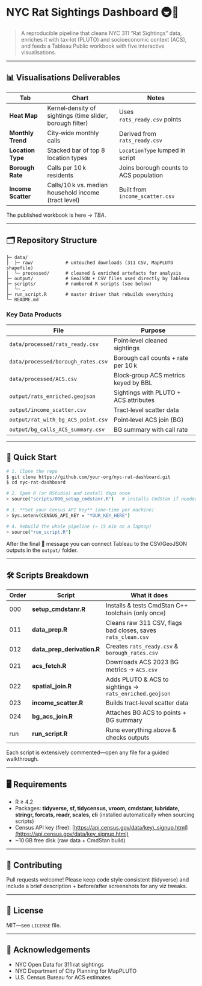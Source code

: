 # NYC Rat Sightings Dashboard 🚇🐀

> A reproducible pipeline that cleans NYC 311 “Rat Sightings” data, enriches it with tax‑lot (PLUTO) and socioeconomic context (ACS), and feeds a Tableau Public workbook with five interactive visualisations.

---

## 📊 Visualisations Deliverables

| Tab                | Chart                                                     | Notes                                  |
| ------------------ | --------------------------------------------------------- | -------------------------------------- |
| **Heat Map**       | Kernel‑density of sightings (time slider, borough filter) | Uses `rats_ready.csv` points           |
| **Monthly Trend**  | City‑wide monthly calls                                   | Derived from `rats_ready.csv`          |
| **Location Type**  | Stacked bar of top 8 location types                       | `LocationType` lumped in script        |
| **Borough Rate**   | Calls per 10 k residents                                  | Joins borough counts to ACS population |
| **Income Scatter** | Calls/10 k vs. median household income (tract level)      | Built from `income_scatter.csv`        |

The published workbook is here → *TBA*.

---

## 🗂️ Repository Structure

```
├─ data/
│  ├─ raw/            # untouched downloads (311 CSV, MapPLUTO shapefile)
│  └─ processed/      # cleaned & enriched artefacts for analysis
├─ output/            # GeoJSON + CSV files used directly by Tableau
├─ scripts/           # numbered R scripts (see below)
│  └─ …
├─ run_script.R       # master driver that rebuilds everything
└─ README.md
```

### Key Data Products

| File                               | Purpose                               |
| ---------------------------------- | ------------------------------------- |
| `data/processed/rats_ready.csv`    | Point‑level cleaned sightings         |
| `data/processed/borough_rates.csv` | Borough call counts + rate per 10 k   |
| `data/processed/ACS.csv`           | Block‑group ACS metrics keyed by BBL  |
| `output/rats_enriched.geojson`     | Sightings with PLUTO + ACS attributes |
| `output/income_scatter.csv`        | Tract‑level scatter data              |
| `output/rat_with_bg_ACS_point.csv` | Point‑level ACS join (BG)             |
| `output/bg_calls_ACS_summary.csv`  | BG summary with call rate             |

---

## 🚀 Quick Start

```bash
# 1. Clone the repo
$ git clone https://github.com/your‑org/nyc‑rat‑dashboard.git
$ cd nyc‑rat‑dashboard

# 2. Open R (or RStudio) and install deps once
> source("scripts/000_setup_cmdstanr.R")   # installs CmdStan if needed

# 3. **Set your Census API key** (one‑time per machine)
> Sys.setenv(CENSUS_API_KEY = "YOUR_KEY_HERE")

# 4. Rebuild the whole pipeline (≈ 15 min on a laptop)
> source("run_script.R")
```

After the final 🎉 message you can connect Tableau to the CSV/GeoJSON outputs in the `output/` folder.

---

## 🛠️ Scripts Breakdown

| Order | Script                       | What it does                                                 |
| ----- | ---------------------------- | ------------------------------------------------------------ |
| 000   | **setup\_cmdstanr.R**        | Installs & tests CmdStan C++ toolchain (only once)           |
| 011   | **data\_prep.R**             | Cleans raw 311 CSV, flags bad closes, saves `rats_clean.csv` |
| 012   | **data\_prep\_derivation.R** | Creates `rats_ready.csv` & `borough_rates.csv`               |
| 021   | **acs\_fetch.R**             | Downloads ACS 2023 BG metrics → `ACS.csv`                    |
| 022   | **spatial\_join.R**          | Adds PLUTO & ACS to sightings → `rats_enriched.geojson`      |
| 023   | **income\_scatter.R**        | Builds tract‑level scatter data                              |
| 024   | **bg\_acs\_join.R**          | Attaches BG ACS to points + BG summary                       |
| run   | **run\_script.R**            | Runs everything above & checks outputs                       |

Each script is extensively commented—open any file for a guided walkthrough.

---

## 🖥️ Requirements

* R ≥ 4.2
* Packages: **tidyverse, sf, tidycensus, vroom, cmdstanr, lubridate, stringr, forcats, readr, scales, cli** (installed automatically when sourcing scripts)
* Census API key (free): [https://api.census.gov/data/key\_signup.html](https://api.census.gov/data/key_signup.html)
* \~10 GB free disk (raw data + CmdStan build)

---

## 🤝 Contributing

Pull requests welcome! Please keep code style consistent (tidyverse) and include a brief description + before/after screenshots for any viz tweaks.

---

## 📜 License

MIT—see `LICENSE` file.

---

## 🙏 Acknowledgements

* NYC Open Data for 311 rat sightings
* NYC Department of City Planning for MapPLUTO
* U.S. Census Bureau for ACS estimates
